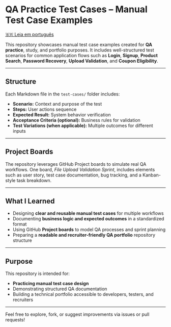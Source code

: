 # QA Practice Test Cases – Manual Test Case Examples

[🇧🇷 Leia em português](./README-pt.md)

This repository showcases manual test case examples created for **QA practice**, study, and portfolio purposes. It includes well-structured test scenarios for common application flows such as **Login**, **Signup**, **Product Search**, **Password Recovery**, **Upload Validation**, and **Coupon Eligibility**.

---

##  Structure

Each Markdown file in the `test-cases/` folder includes:
- **Scenario:** Context and purpose of the test
- **Steps:** User actions sequence
- **Expected Result:** System behavior verification
- **Acceptance Criteria (optional):** Business rules for validation
- **Test Variations (when applicable):** Multiple outcomes for different inputs

---

##  Project Boards

The repository leverages GitHub Project boards to simulate real QA workflows. One board, *File Upload Validation Sprint*, includes elements such as user story, test case documentation, bug tracking, and a Kanban-style task breakdown.

---

##  What I Learned

- Designing **clear and reusable manual test cases** for multiple workflows
- Documenting **business logic and expected outcomes** in a standardized format
- Using GitHub **Project boards** to model QA processes and sprint planning
- Preparing a **readable and recruiter-friendly QA portfolio** repository structure

---

##  Purpose

This repository is intended for:
- **Practicing manual test case design**
- Demonstrating structured QA documentation
- Building a technical portfolio accessible to developers, testers, and recruiters

---

Feel free to explore, fork, or suggest improvements via issues or pull requests!
